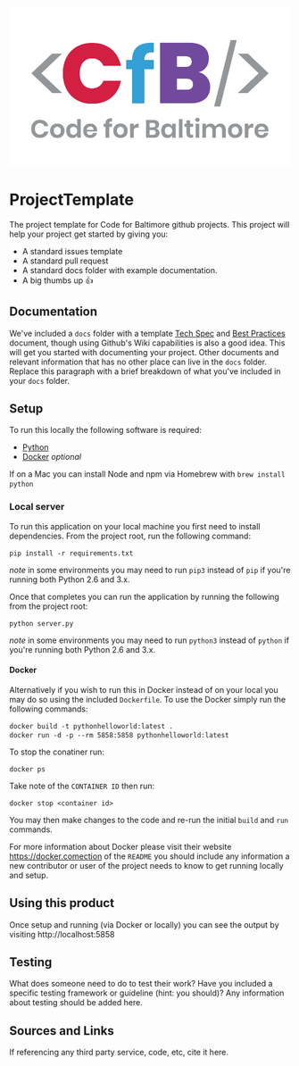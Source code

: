 ![Code for Baltimore](/docs/img/CfB.png)

# ProjectTemplate
The project template for Code for Baltimore github projects.  This project will help your project get started by giving you:
* A standard issues template
* A standard pull request
* A standard docs folder with example documentation.
* A big thumbs up :thumbsup:

## Documentation
We've included a `docs` folder with a template [Tech Spec](/docs/Tech_Spec.md) and [Best Practices](/docs/Best_Practices.md) document, though using Github's Wiki capabilities is also a good idea. This will get you started with documenting your project.  Other documents and relevant information that has no other place can live in the `docs` folder.  Replace this paragraph with a brief breakdown of what you've included in your `docs` folder.

## Setup
To run this locally the following software is required:
*  [Python](https://www.python.org/)
*  [Docker](https://docker.com) *optional*

If on a Mac you can install Node and npm via Homebrew with `brew install python`

### Local server
To run this application on your local machine you first need to install dependencies.  From the project root, run the following command:
```shell
pip install -r requirements.txt
```
*note* in some environments you may need to run `pip3` instead of `pip` if you're running both Python 2.6 and 3.x.

Once that completes you can run the application by running the following from the project root:
```shell
python server.py
```
*note* in some environments you may need to run `python3` instead of `python` if you're running both Python 2.6 and 3.x.

#### Docker
Alternatively if you wish to run this in Docker instead of on your local you may do so using the included `Dockerfile`. To use the Docker simply run the following commands:
```shell
docker build -t pythonhelloworld:latest .
docker run -d -p --rm 5858:5858 pythonhelloworld:latest
```
To stop the conatiner run:
```shell
docker ps
```
Take note of the `CONTAINER ID` then run:
```shell
docker stop <container id>
```
You may then make changes to the code and re-run the initial `build` and `run` commands. 

For more information about Docker please visit their website https://docker.comection of the `README` you should include any information a new contributor or user of the project needs to know to get running locally and setup.

## Using this product
Once setup and running (via Docker or locally) you can see the output by visiting http://localhost:5858

## Testing
What does someone need to do to test their work? Have you included a specific testing framework or guideline (hint: you should)? Any information about testing should be added here.

## Sources and Links
If referencing any third party service, code, etc, cite it here.
